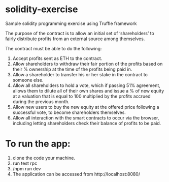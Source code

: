 # solidity-exercise
Sample solidity programming exercise using Truffle framework

The purpose of the contract is to allow an initial set of ‘shareholders’ to fairly distribute profits from an external source among themselves. 

The contract must be able to do the following:
1. Accept profits sent as ETH to the contract.
2. Allow shareholders to withdraw their fair portion of the profits based on their % ownership at the time of the profits being paid in.
3. Allow a shareholder to transfer his or her stake in the contract to someone else.
4. Allow all shareholders to hold a vote, which if passing 51% agreement, allows them to dilute all of their own shares and issue a % of new equity at a valuation that is equal to 100 multiplied by the profits accrued during the previous month.
5. Allow new users to buy the new equity at the offered price following a successful vote, to become shareholders themselves.
6. Allow all interaction with the smart contracts to occur via the browser, including letting shareholders check their balance of profits to be paid.

# To run the app:
1. clone the code your machine.
2. run test rpc
3. <cloned-location>/npm run dev
4. The application can be accessed from http://localhost:8080/

